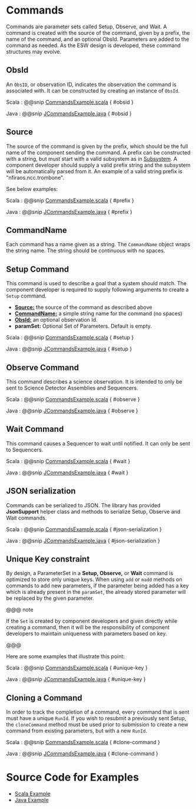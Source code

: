 # Commands

Commands are parameter sets called Setup, Observe, and Wait. A command is created with the source of the command, 
given by a prefix, the name of the command, and an optional ObsId. Parameters are added to the command as needed.
As the ESW design is developed, these command structures may evolve.

## ObsId

An `ObsID`, or observation ID, indicates the observation the command is associated with. 
It can be constructed by creating an instance of `ObsId`. 

Scala
:   @@snip [CommandsExample.scala](../../../../examples/src/test/scala/example/params/CommandsExample.scala) { #obsid }

Java
:   @@snip [JCommandsExample.java](../../../../examples/src/test/java/example/params/JCommandsExample.java) { #obsid }

## Source

The source of the command is given by the prefix, which should be the full name of the component sending the command.
A prefix can be constructed with a string, but must start with a valid subsystem as in [Subsystem](subsystem.html).
A component developer should supply a valid prefix string and the subsystem will be automatically parsed from it.
An example of a valid string prefix is "nfiraos.ncc.trombone".

See below examples:

Scala
:   @@snip [CommandsExample.scala](../../../../examples/src/test/scala/example/params/CommandsExample.scala) { #prefix }

Java
:   @@snip [JCommandsExample.java](../../../../examples/src/test/java/example/params/JCommandsExample.java) { #prefix }

## CommandName

Each command has a name given as a string. The `CommandName` object wraps the string name. The string should be
continuous with no spaces.

## Setup Command

This command is used to describe a goal that a system should match. The component developer is required to supply 
following arguments to create a `Setup` command.

 
 * **[Source:](commands.html#Source)** the source of the command as described above 
 * **[CommandName:](commands.html#CommandName)** a simple string name for the command (no spaces)
 * **[ObsId:](commands.html#ObsId)**  an optional observation Id.
 * **paramSet:** Optional Set of Parameters. Default is empty.
 
Scala
:   @@snip [CommandsExample.scala](../../../../examples/src/test/scala/example/params/CommandsExample.scala) { #setup }

Java
:   @@snip [JCommandsExample.java](../../../../examples/src/test/java/example/params/JCommandsExample.java) { #setup }
 
 
## Observe Command

This command describes a science observation. It is intended to only be sent to Science Detector Assemblies and Sequencers.

Scala
:   @@snip [CommandsExample.scala](../../../../examples/src/test/scala/example/params/CommandsExample.scala) { #observe }

Java
:   @@snip [JCommandsExample.java](../../../../examples/src/test/java/example/params/JCommandsExample.java) { #observe }

## Wait Command

This command causes a Sequencer to wait until notified.  It can only be sent to Sequencers.

Scala
:   @@snip [CommandsExample.scala](../../../../examples/src/test/scala/example/params/CommandsExample.scala) { #wait }

Java
:   @@snip [JCommandsExample.java](../../../../examples/src/test/java/example/params/JCommandsExample.java) { #wait }

## JSON serialization
Commands can be serialized to JSON. The library has provided **JsonSupport** helper class and methods to serialize Setup, Observe and Wait commands.

Scala
:   @@snip [CommandsExample.scala](../../../../examples/src/test/scala/example/params/CommandsExample.scala) { #json-serialization }

Java
:   @@snip [JCommandsExample.java](../../../../examples/src/test/java/example/params/JCommandsExample.java) { #json-serialization }

## Unique Key constraint

By design, a ParameterSet in a **Setup, Observe,** or **Wait** command is optimized to store only unique keys. 
When using `add` or `madd` methods on commands to add new parameters, if the parameter being added has a key which is already present in the `paramSet`,
the already stored parameter will be replaced by the given parameter. 
 
@@@ note

If the `Set` is created by component developers and given directly while creating a command, then it will be the responsibility of component developers to maintain uniqueness with
parameters based on key.

@@@ 

Here are some examples that illustrate this point:

Scala
:   @@snip [CommandsExample.scala](../../../../examples/src/test/scala/example/params/CommandsExample.scala) { #unique-key }

Java
:   @@snip [JCommandsExample.java](../../../../examples/src/test/java/example/params/JCommandsExample.java) { #unique-key }

## Cloning a Command

In order to track the completion of a command, every command that is sent must have a unique `RunId`.
If you wish to resubmit a previously sent Setup, the `cloneCommand` method must be used prior to submission
to create a new command from existing parameters, but with a new `RunId`.

Scala
:   @@snip [CommandsExample.scala](../../../../examples/src/test/scala/example/params/CommandsExample.scala) { #clone-command }

Java
:   @@snip [JCommandsExample.java](../../../../examples/src/test/java/example/params/JCommandsExample.java) { #clone-command }


# Source Code for Examples

* [Scala Example]($github.base_url$/examples/src/test/scala/example/params/CommandsExample.scala)
* [Java Example]($github.base_url$/examples/src/test/java/example/params/JCommandsExample.java)